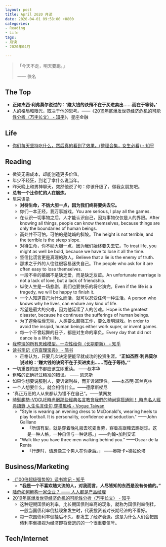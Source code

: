```yaml
---
layout: post
title: April 2020 月读
date: 2020-04-01 09:58:00 +0800
categories:
- Reading
- Life
tags:
- 月读
- 2020年04月

---
```


<blockquote class="blockquote-center">
<p>「今天不走，明天要跑。」</p>
<p>—— 佚名</p>
</blockquote>

## The Top

- **正如杰西·利弗莫尔说过的：‘赚大钱的诀窍不在于买进卖出……而在于等待。’**
- 人的格局和眼光，取决于他的思考。——《[2019年底爆发世界经济危机的可能性分析（万字长文） - 知乎](https://zhuanlan.zhihu.com/p/80453724)》，星座金融


## Life

- [你们每天坚持吃什么，然后真的看到了效果，(整理合集，女生必看) - 知乎](https://zhuanlan.zhihu.com/p/23096055)


## Reading

- 微笑无需成本，却能创造更多价值。
- 年少不轻狂，到老了拿什么说当年。
- 昨天晚上和男神聊天，突然他说了句：你该升级了，做我女朋友吧。
- **总有一个比你忙的人在锻炼。**
- 尼采语录
	- **对待生命，不妨大胆一点，因为我们终将要失去它。**
	- 你们一本正经，我万事游戏。You are serious, I play all the games. 
	- 在认识一切事物之后，人才能认识自己，因为事物仅仅是人的界限。After knowing all things, people can know themselves, because things are only the boundaries of human beings.
	- 高处并不可怕，可怕的是陡峭的斜坡。The height is not terrible, and the terrible is the steep slope.
	- 对待生命，你不妨大胆一点，因为我们始终要失去它。To treat life, you might as well be bold, because we have to lose it all the time.
	- 坚信比谎言更是真理的敌人。Believe that a lie is the enemy of truth.
	- 那求之于外的人往往很容易迷失自己。The people who ask for it are often easy to lose themselves.
	- 一段不幸的婚姻不是缺乏爱，而是缺乏友谊。An unfortunate marriage is not a lack of love, but a lack of friendship.
	- 纵使人生是一场悲剧，我们也要快乐的将它演完。Even if the life is a tragedy, we will be happy to finish it.
	- 一个人知道自己为什么而活，就可以忍受任何一种生活。A person who knows why he lives, can endure any kind of life.
	- 希望是最大的灾难，因为他延续了人的苦难。Hope is the greatest disaster, because he continues the sufferings of human beings.
	- 为了避免枯燥无味，人类要么超强工作，要么发明游戏。In order to avoid the insipid, human beings either work super, or invent games.
	- 每一个不曾起舞的日子，都是对生命的辜负。Every day that did not dance is a life's life.
- [我整理的所有思维模型，一次性给你（长期更新） - 知乎](https://zhuanlan.zhihu.com/p/27517239)
- [读书笔记《穷查理宝典》 - 简书](https://www.jianshu.com/p/8e1162d7f9b8)
	- 芒格认为，只要几次决定便能早就成功的投资生涯。“**正如杰西·利弗莫尔说过的：‘赚大钱的诀窍不在于买进卖出……而在于等待。’**”
- 一切重要的图书都应该立即重读。 ——叔本华
- 粗略的正确好过精准的错误。 —— 凯恩斯
- 如果你想要说服别人，要诉诸利益，而非诉诸理性。——本杰明·富兰克林
- 一个人想要什么，就会相信什么。——德摩斯梯尼
- “真正万恶的人从来都认为错不在自己”。——某网友
- [時髦趨勢-VOGUE時尚網那些經典名言教會我們的時尚穿搭通則！,時尚名人經典語錄,人生名言佳句,穿搭風格 - Vogue Taiwan](https://www.vogue.com.tw/fashion/content-29134)
	- "Style is wearing an evening dress to McDonald's, wearing heels to play football. It is personality, confidence and seduction." ——John Galliano
		- 「所谓有型，就是穿着晚礼服去吃麦当劳，穿着高跟鞋去踢足球。这是一种人格，一种自信与一种诱惑。」——约翰•加利安诺
	- "Walk like you have three men walking behind you." ——Oscar de la Renta
		- 「行走时，请想像三个男人在你身后。」 ——奥斯卡•德拉伦塔

## Business/Marketing

- [《100倍超级强势股》读书笔记 - 知乎](https://zhuanlan.zhihu.com/p/90518863)
	- **“我是一个不喜欢随大流的人，对我而言，人尽皆知的东西是没有价值的。”**
- [陆奇如何解构一家企业？ —— 人人都是产品经理](http://www.woshipm.com/chuangye/3211381.html)
- [2019年底爆发世界经济危机的可能性分析（万字长文） - 知乎](https://zhuanlan.zhihu.com/p/80453724)
	- 这种短期国债的利率，比长期国债利率高的现象，就称为国债利率倒挂。一般当国债利率倒挂现象发生时，代表投资者对长期经济的不看好。
	- 每一次国债利率倒挂后不久，都发生了经济衰退。这是为什么人们会把国债利率倒挂视为经济即将衰退的的一个很重要信号。


## Tech/Internet




